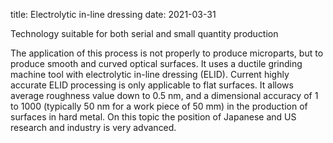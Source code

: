 title: Electrolytic in-line dressing
date: 2021-03-31

Technology suitable for both serial and small quantity production

The application of this process is not properly to produce microparts, but to produce smooth and curved optical surfaces. It uses a ductile grinding machine tool with electrolytic in-line dressing (ELID). Current highly accurate ELID processing is only applicable to flat surfaces. It allows average roughness value down to 0.5 nm, and a dimensional accuracy of 1 to 1000 (typically 50 nm for a work piece of 50 mm) in the production of surfaces in hard metal. On this topic the position of Japanese and US research and industry is very advanced.